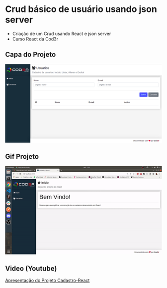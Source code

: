 # Crud básico de usuário usando json server

- Criação de um Crud usando React e json server
- Curso React da Cod3r

## Capa do Projeto
![cadastro-react-capa](https://github.com/WagnerTerry/Crud-cadastro-usuario/blob/master/frontend/src/assets/to_readme/cadastro-react-capa.png)

## Gif Projeto
![cadastro-react](https://github.com/WagnerTerry/Crud-cadastro-usuario/blob/master/frontend/src/assets/to_readme/cadastro-react.gif)

## Video (Youtube)
[Apresentação do Projeto Cadastro-React](https://www.youtube.com/watch?v=vtU2iWhoedc)
